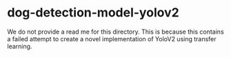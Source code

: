 # dog-detection-model-yolov2

We do not provide a read me for this directory.  This is because this contains a failed attempt to create a novel implementation of YoloV2 using transfer learning.
